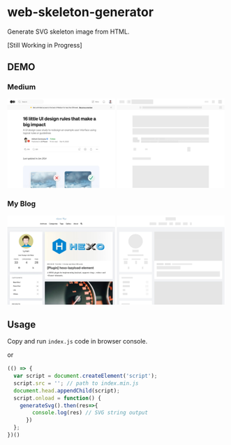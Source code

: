 # web-skeleton-generator
Generate SVG skeleton image from HTML.

[Still Working in Progress]


## DEMO

### Medium
<div>
  <img style="width: 49%" src="https://github.com/LynanBreeze/web-skeleton-generator/blob/main/public/imgs/medium_before.jpg?raw=true">
  <img style="width: 49%" src="https://github.com/LynanBreeze/web-skeleton-generator/blob/main/public/imgs/medium_after.jpg?raw=true"> 
</div>

### My Blog
<div>
  <img style="width: 49%" src="https://github.com/LynanBreeze/web-skeleton-generator/blob/main/public/imgs/lynan_before.jpg?raw=true">
  <img style="width: 49%" src="https://github.com/LynanBreeze/web-skeleton-generator/blob/main/public/imgs/lynan_after.jpg?raw=true"> 
</div>


## Usage

Copy and run `index.js` code in browser console.

or

```javascript
(() => {
  var script = document.createElement('script');
  script.src = ''; // path to index.min.js
  document.head.appendChild(script);
  script.onload = function() {
    generateSvg().then(res=>{
        console.log(res) // SVG string output
      })
  };
})()
```
